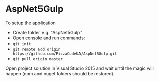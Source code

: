 # AspNet5Gulp

To setup the application

* Create folder e.g. "AspNet5Gulp" 
* Open console and run commands:
* ```git init```
* ```git remote add origin https://github.com/PizzaCodeUA/AspNet5Gulp.git```
* ```git pull origin master```

Open project solution in Visual Studio 2015 and wait until the magic will happen (npm and nuget folders should be restored).
